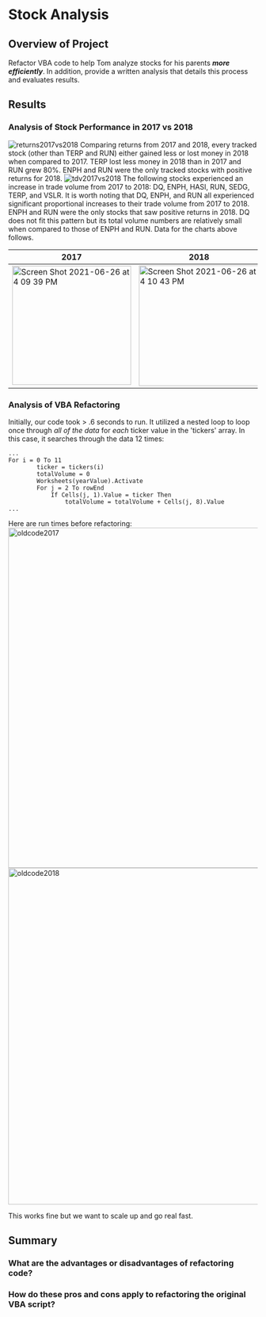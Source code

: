 # Stock Analysis

## Overview of Project
Refactor VBA code to help Tom analyze stocks for his parents ***more efficiently***.  In addition, provide a written analysis that details this process and evaluates results.

## Results

### Analysis of Stock Performance in 2017 vs 2018
![returns2017vs2018](https://user-images.githubusercontent.com/84994321/123528398-8d126500-d69b-11eb-927d-442b7a097e7b.png)
Comparing returns from 2017 and 2018, every tracked stock (other than TERP and RUN) either gained less or lost money in 2018 when compared to 2017. TERP lost less money in 2018 than in 2017 and RUN grew 80%. ENPH and RUN were the only tracked stocks with positive returns for 2018.
![tdv2017vs2018](https://user-images.githubusercontent.com/84994321/123528516-9223e400-d69c-11eb-8f15-26de5249c7b3.png)
The following stocks experienced an increase in trade volume from 2017 to 2018: DQ, ENPH, HASI, RUN, SEDG, TERP, and VSLR.  It is worth noting that DQ, ENPH, and RUN all experienced significant proportional increases to their trade volume from 2017 to 2018.  ENPH and RUN were the only stocks that saw positive returns in 2018.  DQ does not fit this pattern but its total volume numbers are relatively small when compared to those of ENPH and RUN.  Data for the charts above follows.
<table class="tg" align="center">
<thead>
  <tr>
    <th class="tg-0pky">2017</th>
    <th class="tg-0pky">2018</th>
  </tr>
</thead>
<tbody>
  <tr>
    <td class="tg-0pky"><img width="240" alt="Screen Shot 2021-06-26 at 4 09 39 PM" src="https://user-images.githubusercontent.com/84994321/123528003-f5ac1280-d698-11eb-8b7b-12f7caffed92.png"></td>
    <td class="tg-0pky"><img width="243" alt="Screen Shot 2021-06-26 at 4 10 43 PM" src="https://user-images.githubusercontent.com/84994321/123528013-15dbd180-d699-11eb-98da-680ec9742914.png"></td>
  </tr>
</tbody>
</table>

### Analysis of VBA Refactoring
Initially, our code took > .6 seconds to run. It utilized a nested loop to loop once through *all of the data* for *each* ticker value in the 'tickers' array.  In this case, it searches through the data 12 times:
```
...
For i = 0 To 11
        ticker = tickers(i)
        totalVolume = 0
        Worksheets(yearValue).Activate
        For j = 2 To rowEnd
            If Cells(j, 1).Value = ticker Then
                totalVolume = totalVolume + Cells(j, 8).Value
...
```
Here are run times before refactoring:
<img width="686" alt="oldcode2017" src="https://user-images.githubusercontent.com/84994321/123558847-54cb5f00-d74d-11eb-950f-cf2314329c10.png">
<img width="679" alt="oldcode2018" src="https://user-images.githubusercontent.com/84994321/123558851-59901300-d74d-11eb-8948-1073606f8187.png">

This works fine but we want to scale up and go real fast.
## Summary

### What are the advantages or disadvantages of refactoring code?

### How do these pros and cons apply to refactoring the original VBA script?
